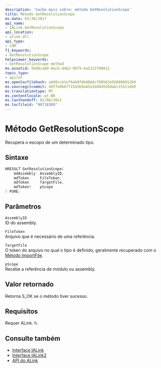 ```yaml
---
description: 'Saiba mais sobre: método GetResolutionScope'
title: Método GetResolutionScope
ms.date: 03/30/2017
api_name:
- IALink.GetResolutionScope
api_location:
- alink.dll
api_type:
- COM
f1_keywords:
- GetResolutionScope
helpviewer_keywords:
- GetResolutionScope method
ms.assetid: 5b48ca60-dacd-44b2-9979-4a5122f00812
topic_type:
- apiref
ms.openlocfilehash: add8ccb1ef6eb0f4b688dcf80563e9280099120d
ms.sourcegitcommit: ddf7edb67715a5b9a45e3dd44536dabc153c1de0
ms.translationtype: MT
ms.contentlocale: pt-BR
ms.lasthandoff: 02/06/2021
ms.locfileid: "99718389"
---
```

# <a name="getresolutionscope-method"></a>Método GetResolutionScope

Recupera o escopo de um determinado tipo.  
  
## <a name="syntax"></a>Sintaxe  
  
```cpp  
HRESULT GetResolutionScope(  
    mdAssembly  AssemblyID,  
    mdToken     FileToken,  
    mdToken     TargetFile,  
    mdToken*    pScope  
) PURE;  
```  
  
## <a name="parameters"></a>Parâmetros  

 `AssemblyID`  
 ID do assembly.  
  
 `FileToken`  
 Arquivo que é necessário de uma referência.  
  
 `TargetFile`  
 O token do arquivo no qual o tipo é definido, geralmente recuperado com o [Método ImportFile](importfile-method.md).  
  
 `pScope`  
 Recebe a referência de módulo ou assembly.  
  
## <a name="return-value"></a>Valor retornado  

 Retorna S_OK se o método tiver sucesso.  
  
## <a name="requirements"></a>Requisitos  

 Requer ALink. h.  
  
## <a name="see-also"></a>Consulte também

- [Interface IALink](ialink-interface.md)
- [Interface IALink2](ialink2-interface.md)
- [API do ALink](index.md)
